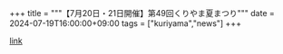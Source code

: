 +++
title = """【7月20日・21日開催】第49回くりやま夏まつり"""
date = 2024-07-19T16:00:00+09:00
tags = ["kuriyama","news"]
+++


[link](https://www.town.kuriyama.hokkaido.jp/soshiki/53/27998.html)
